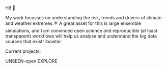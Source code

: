 Hi! :wave: 

My work focusses on understanding the risk, trends and drivers of climate and weather extremes.:umbrella:
A great asset for this is large ensemble simulations, and I am convinced open science and reproducible (at least transparent) workflows will help us analyse and understand the big data sources that exist! :bowtie:

Current projects:

UNSEEN-open
EXPLORE
